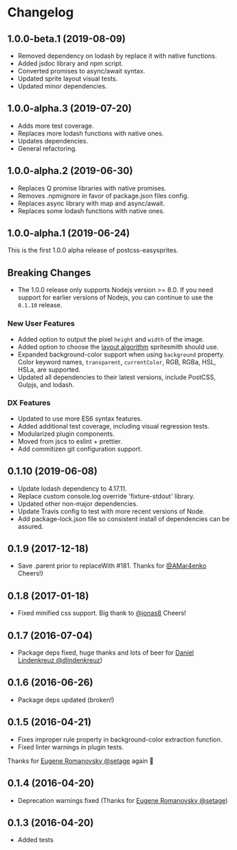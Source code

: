 # Changelog

## 1.0.0-beta.1 (2019-08-09)

- Removed dependency on lodash by replace it with native functions.
- Added jsdoc library and npm script.
- Converted promises to async/await syntax.
- Updated sprite layout visual tests.
- Updated minor dependencies.

## 1.0.0-alpha.3 (2019-07-20)

- Adds more test coverage.
- Replaces more lodash functions with native ones.
- Updates dependencies.
- General refactoring.

## 1.0.0-alpha.2 (2019-06-30)

- Replaces Q promise libraries with native promises.
- Removes .npmignore in favor of package.json files config.
- Replaces async library with map and async/await.
- Replaces some lodash functions with native ones.

## 1.0.0-alpha.1 (2019-06-24)

This is the first 1.0.0 alpha release of postcss-easysprites.

## Breaking Changes

- The 1.0.0 release only supports Nodejs version >= 8.0. If you need support for earlier versions of Nodejs, you can continue to use the `0.1.10` release.

### New User Features

- Added option to output the pixel `height` and `width` of the image.
- Added option to choose the [layout algorithm](https://github.com/twolfson/layout) spritesmith should use.
- Expanded background-color support when using `background` property. Color keyword names, `transparent`, `currentColor`, RGB, RGBa, HSL, HSLa, are supported.
- Updated all dependencies to their latest versions, include PostCSS, Gulpjs, and lodash.

### DX Features

- Updated to use more ES6 syntax features.
- Added additional test coverage, including visual regression tests.
- Modularized plugin components.
- Moved from jscs to eslint + prettier.
- Add commitizen git configuration support.

## 0.1.10 (2019-06-08)

- Update lodash dependency to 4.17.11.
- Replace custom console.log override 'fixture-stdout' library.
- Updated other non-major dependencies.
- Update Travis config to test with more recent versions of Node.
- Add package-lock.json file so consistent install of dependencies can be assured.

## 0.1.9 (2017-12-18)

- Save .parent prior to replaceWith #181. Thanks for [@AMar4enko](https://github.com/AMar4enko) Cheers!)

## 0.1.8 (2017-01-18)

- Fixed minified css support. Big thank to [@jonas8](https://github.com/jonas8) Cheers!

## 0.1.7 (2016-07-04)

- Package deps fixed, huge thanks and lots of beer for [Daniel Lindenkreuz @dlindenkreuz](http://github.com/dlindenkreuz))

## 0.1.6 (2016-06-26)

- Package deps updated (broken!)

## 0.1.5 (2016-04-21)

- Fixes improper rule property in background-color extraction function.
- Fixed linter warnings in plugin tests.

Thanks for [Eugene Romanovsky @setage](http://github.com/setage) again 🍺

## 0.1.4 (2016-04-20)

- Deprecation warnings fixed (Thanks for [Eugene Romanovsky @setage](http://github.com/setage))

## 0.1.3 (2016-04-20)

- Added tests
